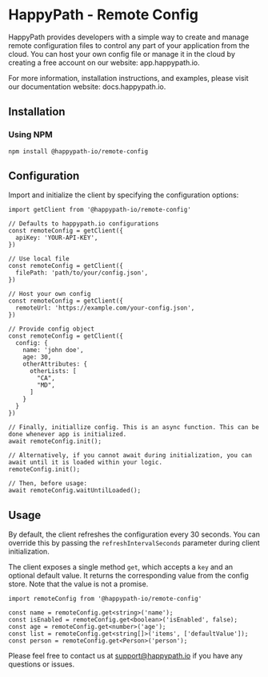 # HappyPath - Remote Config

HappyPath provides developers with a simple way to create and manage remote configuration files to control any part of your application from the cloud. You can host your own config file or manage it in the cloud by creating a free account on our website: app.happypath.io.

For more information, installation instructions, and examples, please visit our documentation website: docs.happypath.io.

## Installation

### Using NPM
`npm install @happypath-io/remote-config`

## Configuration

Import and initialize the client by specifying the configuration options:
```
import getClient from '@happypath-io/remote-config'

// Defaults to happypath.io configurations
const remoteConfig = getClient({
  apiKey: 'YOUR-API-KEY',
})

// Use local file
const remoteConfig = getClient({
  filePath: 'path/to/your/config.json',
})

// Host your own config
const remoteConfig = getClient({
  remoteUrl: 'https://example.com/your-config.json',
})

// Provide config object
const remoteConfig = getClient({
  config: {
    name: 'john doe',
    age: 30,
    otherAttributes: {
      otherLists: [
        "CA",
        "MD",
      ]
    }
  }
})

// Finally, initiallize config. This is an async function. This can be done whenever app is initialized.
await remoteConfig.init();

// Alternatively, if you cannot await during initialization, you can await until it is loaded within your logic.
remoteConfig.init();

// Then, before usage:
await remoteConfig.waitUntilLoaded();
```

## Usage

By default, the client refreshes the configuration every 30 seconds. You can override this by passing the `refreshIntervalSeconds` parameter during client initialization.

The client exposes a single method `get`, which accepts a `key` and an optional default value. It returns the corresponding value from the config store. Note that the value is not a promise.

```
import remoteConfig from '@happypath-io/remote-config'

const name = remoteConfig.get<string>('name');
const isEnabled = remoteConfig.get<boolean>('isEnabled', false);
const age = remoteConfig.get<number>('age');
const list = remoteConfig.get<string[]>('items', ['defaultValue']);
const person = remoteConfig.get<Person>('person');
```

Please feel free to contact us at support@happypath.io if you have any questions or issues.

